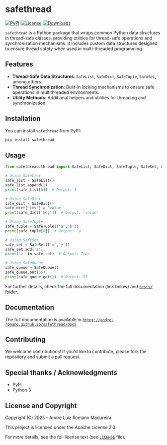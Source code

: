 # safethread

[![PyPI](https://img.shields.io/pypi/v/safethread)](https://pypi.org/project/safethread/)
[![License](https://img.shields.io/badge/license-Apache%202.0-blue)](https://github.com/andre-romano/safethread/blob/main/LICENSE)
[![Downloads](https://img.shields.io/pypi/dm/safethread)](https://pypi.org/project/safethread/)

``safethread`` is a Python package that wraps common Python data structures in thread-safe classes, providing utilities for thread-safe operations and synchronization mechanisms. It includes custom data structures designed to ensure thread safety when used in multi-threaded programming.

## Features

- **Thread-Safe Data Structures**: `SafeList`, `SafeDict`, `SafeTuple`, `SafeSet`, among others.
- **Thread Synchronization**: Built-in locking mechanisms to ensure safe operations in multithreaded environments.
- **Utility Methods**: Additional helpers and utilities for threading and synchronization.

## Installation

You can install ``safethread`` from PyPI:

```bash
pip install safethread
```

## Usage

```python
from safethread.thread import SafeList, SafeDict, SafeTuple, SafeSet, SafeQueue

# Using SafeList
safe_list = SafeList()
safe_list.append(1)
print(safe_list[0])  # Output: 1

# Using SafeDict
safe_dict = SafeDict()
safe_dict['key'] = 'value'
print(safe_dict['key'])  # Output: 'value'

# Using SafeTuple
safe_tuple = SafeTuple(('a','b'))
print(safe_tuple[0])  # Output: 'a'

# Using SafeSet
safe_set = SafeSet(['x','y'])
safe_set.add('z')
print('z' in safe_set)  # Output: True

# Using SafeQueue
safe_queue = SafeQueue()
safe_queue.put(55)
print(safe_queue.get())  # Output: 55
```

For further details, check the full documentation (link below) and [``tests/``](./tests/) folder.

## Documentation

The full documentation is available in [``https://andre-romano.github.io/safethread/docs``](https://andre-romano.github.io/safethread/docs)

## Contributing

We welcome contributions! If you'd like to contribute, please fork the repository and submit a pull request.

## Special thanks / Acknowledgments

- PyPi
- Python 3

## License and Copyright

Copyright (C) 2025 - Andre Luiz Romano Madureira

This project is licensed under the Apache License 2.0.  

For more details, see the full license text (see [``LICENSE``](./LICENSE) file).

